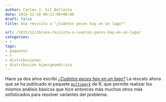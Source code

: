 ```yaml
---
author: Carlos J. Gil Bellosta
date: 2015-12-10 08:13:09+00:00
draft: false
title: Una revisita a "¿Cuántos peces hay en un lago?"

url: /2015/12/10/una-revisita-a-cuantos-peces-hay-en-un-lago/
categories:
- r
tags:
- paquetes
- r
- distribuciones
- distribución hipergeométrica
---
```


Hace ya dos años escribí [_¿Cuántos peces hay en un lago?_](http://www.datanalytics.com/2013/12/05/cuantos-peces-hay-en-un-lago/) La rescato ahora que se ha publicado el paquete [`multimark`](https://cran.r-project.org/web/packages/multimark/index.html) de R, que permite realizar los mismos análisis básicos que hice entonces más muchos otros más sofisticados para resolver variantes del problema.
